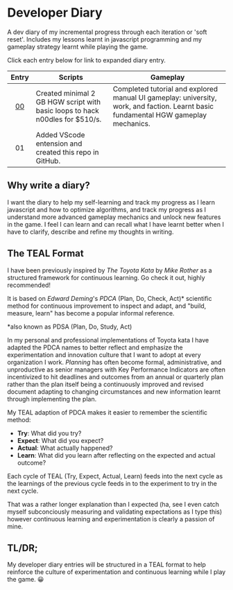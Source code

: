 # Developer Diary

A dev diary of my incremental progress through each iteration or 'soft reset'. Includes my lessons learnt in javascript programming and my gameplay strategy learnt while playing the game.

Click each entry below for link to expanded diary entry.

| Entry | Scripts | Gameplay |
|:-----:|---------|----------|
| [00](00.md) | Created minimal 2 GB HGW script with basic loops to hack n00dles for $510/s.  | Completed tutorial and explored manual UI gameplay: university, work, and faction. Learnt basic fundamental HGW gameplay mechanics. |
| 01 | Added VScode entension and created this repo in GitHub.  |  |


## Why write a diary?

I want the diary to help my self-learning and track my progress as I learn javascript and how to optimize algorithms, and track my progress as I understand more advanced gameplay mechanics and unlock new features in the game. I feel I can learn and can recall what I have learnt better when I have to clarify, describe and refine my thoughts in writing.

## The TEAL Format

I have been previously inspired by _The Toyota Kata_ by _Mike Rother_ as a structured framework for continuous learning. Go check it out, highly recommended!

It is based on _Edward Deming_'s _PDCA_ (Plan, Do, Check, Act)* scientific method for continuous improvement to inspect and adapt, and "build, measure, learn" has become a popular informal reference.

*also known as PDSA (Plan, Do, Study, Act)

In my personal and professional implementations of Toyota kata I have adapted the PDCA names to better reflect and emphasize the experimentation and innovation culture that I want to adopt at every organization I work. _Planning_ has often become formal, administrative, and unproductive as senior managers with Key Performance Indicators are often incentivized to hit deadlines and outcomes from an annual or quarterly plan rather than the plan itself being a continuously improved and revised document adapting to changing circumstances and new information learnt through implementing the plan.

My TEAL adaption of PDCA makes it easier to remember the scientific method:

- **Try**: What did you try?
- **Expect**: What did you expect?
- **Actual**: What actually happened?
- **Learn**: What did you learn after reflecting on the expected and actual outcome?

Each cycle of TEAL (Try, Expect, Actual, Learn) feeds into the next cycle as the learnings of the previous cycle feeds in to the experiment to try in the next cycle.

That was a rather longer explanation than I expected (ha, see I even catch myself subconciously measuring and validating expectations as I type this) however continuous learning and experimentation is clearly a passion of mine.

## TL/DR;

My developer diary entries will be structured in a TEAL format to help reinforce the culture of experimentation and continuous learning while I play the game. 😀
